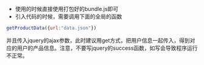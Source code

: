 - 使用的时候直接使用打包好的bundle.js即可
- 引入代码的时候，需要调用下面的全局的函数 
```javascript
getProductData({url:"data.json"})
```
并且传入jquery的ajax参数，此时建议用get方式，把用户信息一起传入，得到对应的用户的产品信息。注意，不要写jquery的success函数，如写会导致程序运行不正常。